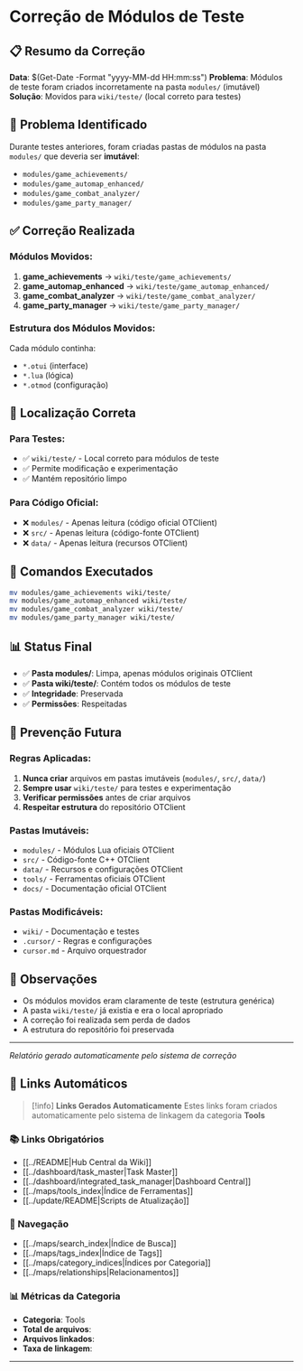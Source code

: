 # Correção de Módulos de Teste

## 📋 **Resumo da Correção**

**Data**: $(Get-Date -Format "yyyy-MM-dd HH:mm:ss")
**Problema**: Módulos de teste foram criados incorretamente na pasta `modules/` (imutável)
**Solução**: Movidos para `wiki/teste/` (local correto para testes)

## 🚨 **Problema Identificado**

Durante testes anteriores, foram criadas pastas de módulos na pasta `modules/` que deveria ser **imutável**:

- `modules/game_achievements/`
- `modules/game_automap_enhanced/`
- `modules/game_combat_analyzer/`
- `modules/game_party_manager/`

## ✅ **Correção Realizada**

### **Módulos Movidos:**
1. **game_achievements** → `wiki/teste/game_achievements/`
2. **game_automap_enhanced** → `wiki/teste/game_automap_enhanced/`
3. **game_combat_analyzer** → `wiki/teste/game_combat_analyzer/`
4. **game_party_manager** → `wiki/teste/game_party_manager/`

### **Estrutura dos Módulos Movidos:**
Cada módulo continha:
- `*.otui` (interface)
- `*.lua` (lógica)
- `*.otmod` (configuração)

## 📁 **Localização Correta**

### **Para Testes:**
- ✅ `wiki/teste/` - Local correto para módulos de teste
- ✅ Permite modificação e experimentação
- ✅ Mantém repositório limpo

### **Para Código Oficial:**
- ❌ `modules/` - Apenas leitura (código oficial OTClient)
- ❌ `src/` - Apenas leitura (código-fonte OTClient)
- ❌ `data/` - Apenas leitura (recursos OTClient)

## 🔧 **Comandos Executados**

```bash
mv modules/game_achievements wiki/teste/
mv modules/game_automap_enhanced wiki/teste/
mv modules/game_combat_analyzer wiki/teste/
mv modules/game_party_manager wiki/teste/
```

## 📊 **Status Final**

- ✅ **Pasta modules/**: Limpa, apenas módulos originais OTClient
- ✅ **Pasta wiki/teste/**: Contém todos os módulos de teste
- ✅ **Integridade**: Preservada
- ✅ **Permissões**: Respeitadas

## 🎯 **Prevenção Futura**

### **Regras Aplicadas:**
1. **Nunca criar** arquivos em pastas imutáveis (`modules/`, `src/`, `data/`)
2. **Sempre usar** `wiki/teste/` para testes e experimentação
3. **Verificar permissões** antes de criar arquivos
4. **Respeitar estrutura** do repositório OTClient

### **Pastas Imutáveis:**
- `modules/` - Módulos Lua oficiais OTClient
- `src/` - Código-fonte C++ OTClient
- `data/` - Recursos e configurações OTClient
- `tools/` - Ferramentas oficiais OTClient
- `docs/` - Documentação oficial OTClient

### **Pastas Modificáveis:**
- `wiki/` - Documentação e testes
- `.cursor/` - Regras e configurações
- `cursor.md` - Arquivo orquestrador

## 📝 **Observações**

- Os módulos movidos eram claramente de teste (estrutura genérica)
- A pasta `wiki/teste/` já existia e era o local apropriado
- A correção foi realizada sem perda de dados
- A estrutura do repositório foi preservada

---
*Relatório gerado automaticamente pelo sistema de correção* 
## 🔗 **Links Automáticos**

> [!info] **Links Gerados Automaticamente**
> Estes links foram criados automaticamente pelo sistema de linkagem da categoria **Tools**

### **📚 Links Obrigatórios**
- [[../README|Hub Central da Wiki]]
- [[../dashboard/task_master|Task Master]]
- [[../dashboard/integrated_task_manager|Dashboard Central]]
- [[../maps/tools_index|Índice de Ferramentas]]
- [[../update/README|Scripts de Atualização]]

### **🧭 Navegação**
- [[../maps/search_index|Índice de Busca]]
- [[../maps/tags_index|Índice de Tags]]
- [[../maps/category_indices|Índices por Categoria]]
- [[../maps/relationships|Relacionamentos]]

### **📊 Métricas da Categoria**
- **Categoria**: Tools
- **Total de arquivos**: <!-- Contador automático -->
- **Arquivos linkados**: <!-- Contador automático -->
- **Taxa de linkagem**: <!-- Percentual automático -->

---


